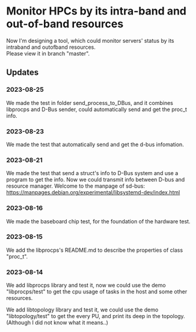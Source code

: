 # Monitor HPCs by its intra-band and out-of-band resources

Now I'm designing a tool, which could monitor servers' status by its intraband and outofband resources.     
Please view it in branch "master".

## Updates

### **2023-08-25**

We made the test in folder send_process_to_DBus, and it combines libprocps and D-Bus sender, could automatically send and get the proc_t info.

### **2023-08-23**

We made the test that automatically send and get the d-bus infomation.


### **2023-08-21**

We made the test that send a struct's info to D-Bus system and use a program to get the info.  Now we could transmit info between D-bus and resource manager.
Welcome to the manpage of sd-bus: https://manpages.debian.org/experimental/libsystemd-dev/index.html

### **2023-08-16**

We made the baseboard chip test, for the foundation of the hardware test.

### **2023-08-15**

We add the libprocps's README.md to describe the properties of class "proc_t".

### **2023-08-14**

We add libprocps library and test it, now we could use the demo "libprocps/test" to get the cpu usage of tasks in the host and some other resources.

We add libtopology library and test it, we could use the demo "libtopology/test" to get the every PU, and print its deep in the topology. (Although I did not know what it means..)

